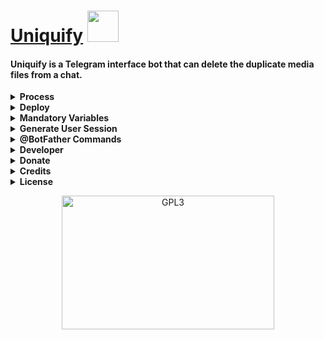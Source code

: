 <h1 align="left">
    <a href="https://github.com/m4mallu">Uniquify</a>
    <img src="https://telegra.ph/file/a71f4bc9ab29ac3c80c1e.gif" height="50">
</h1>

#### Uniquify is a Telegram interface bot that can delete the duplicate media files from a chat.

<details>
    <summary><b>Process</b></summary>
    <p align="left"></p>
    <ul>
        <li>Bot is an interface only.</li>
        <li>Session user is doing the job.</li>
        <li>So, <strike>Bot doesn't need to be in the chat</strike>.</li>
        <li>Session user <strike>need to be an admin</strike> in the chat with <code>Delete messages privilege</code></li>
        <li>Commands can only run by the <code>Authorized users.</code></li>
        <li>Add chat id using command -  Eg: <code>/chat -100123456789</code> (-100 not mandatory)</li>
        <li>Add a delay to the process - Eg: <code>/delay 2</code> (Delay not mandatory)</li>
        <li>Finally, run <code>/purge</code> to start the process.</li>
        <li><strong>Presently supported media  types are <code>documents, video and audio</code>.</strong></li>
    </ul>
</details>
<details>
    <summary><b>Deploy</b></summary>
    <p align="left"></p>
    <b>1. <u>Deploy to Heroku</u></b><br>
        <a href="https://heroku.com/deploy?template=https://github.com/Pachukk/uniquify">
            <img height="30px" src="https://img.shields.io/badge/Deploy%20To%20Heroku-blueviolet?style=for-the-badge&logo=heroku">
    </a><br><br>
    <b>2. <u>Deploy to VPS</u></b><br>
    <ul>
        <li>Open a Linux Terminal and run the following commands.</li>
        <li><code>git clone https://github.com/m4mallu/uniquify</code></li>
        <li><code>cd uniquify</code></li>
        <li>Create a <code>config.py</code> file with the mandatory variables.(Refer <code>sample_config.py</code>)</li>
        <li>Run the following commands in the same terminal opened.</li>
        <li><code>virtualenv -p python3 venv</code></li>
        <li><code>. ./venv/bin/activate</code></li>
        <li><code>pip3 install -r requirements.txt</code></li>
        <li><code>python3 main.py</code></li>
    </ul>
</details>
<details>
    <summary><b>Mandatory Variables</b></summary>
    <p align="left">
        
    API_HASH            -   Your API Hash from my.telegram.org
    API_ID              -   Your API ID from my.telegram.org
    BOT_TOKEN           -   Your Bot Token from @BotFather
    AUTH_USERS          -   Create a list of User Ids to use this bot
    TG_USER_SESSION     -   Your Telegram User Session String
</details>
<details>
    <summary><b>Generate User Session</b></summary>
    <p align="left"></p>
    <a href="https://replit.com/@m4mallu/PyrogramStringSessionMaker">
        <img src="https://img.shields.io/badge/Generate-String%20Session-orange" height="30" />
</a>
    <ul>
        <li>Open the above link and start the application.</li>
        <li>Give your APP_ID, API_HASH - Get it from <a href="https://my.telegram.org/auth"><b>HERE</b></a> </li>
        <li>On the next step, select <code>1 = User Bot</code> option .</li>
        <li>Give your phone number in <a href="https://www.cm.com/blog/how-to-format-international-telephone-numbers/">international format</a> .</li>
        <li>Give the OTP and Auth Phrase if any</li>
        <li>This will get your long user session string</li>
        <li><a href="https://docs.pyrogram.org/topics/storage-engines?highlight=string%20sessions#session-strings"><b>Keep the String safe, anyone can access your account using it.</b></a></li>
    </ul>
</details>
<details>
    <summary><b>@BotFather Commands</b></summary>
    <p align="left"></p>
    
    start   -   Check alive
    chat    -   Add chat id (Admin Only)
    delay   -   Add a process delay (Admin Only)
    purge   -   Initiate the process (Admin Only)
</details>
<details>
  <summary><b>Developer</b></summary>
    <p align="left">
        <img alt="GPL3" src ="https://c.tenor.com/10Zdx_RXqgcAAAAC/programming-crazy.gif" width="260px" style="max-width:100%;"/><br>
            <a href="https://t.me/space4renjith"><img src="https://img.shields.io/badge/Renjith-Mangal-orange" height="24">
        </a>&nbsp;
            <a href="https://t.me/rmprojects"><img src="https://img.shields.io/badge/Updates-Channel-orange" height="24">
        </a>
</p>
</details>
<details>
    <summary><b>Donate</b></summary>
    <p align="left"><br>
    <b>Buy me a coffee for the work !</b><br>
    <img src="https://telegra.ph/file/b926b7e8ea84826d81d8a.png" width="260px" style="max-width:100%;"/><br><br>
      <a href="https://www.paypal.me/space4renjith" target="_blank">
        <img src="https://img.shields.io/badge/Donate-Me-blueviolet?style=for-the-badge&logo=paypal">
    </a>
</p>
</details>
<details>
  <summary><b>Credits</b></summary>
    <p align="left">
      <a href="https://github.com/pyrogram/pyrogram">
        <img src="https://img.shields.io/badge/Pyrogram-MTProto%20API-orange?style=for-the-badge&logo=pyrogram" height="32.8">
    </a>
</p>
</details>
<details>
  <summary><b>License</b></summary>
    <p align="left">
    <a href="https://choosealicense.com/licenses/gpl-3.0/">
        <img src="https://img.shields.io/badge/License-GPLv3-blueviolet?style=for-the-badge&logo=gplv3">
    </a>
</p>
</details>
<p align="center">
    <a href="https://t.me/space4renjith">
        <img alt="GPL3" src ="https://telegra.ph/file/c4f778ccfc576a954dd20.gif" width="340" height="214"/>
    </a>
</p>


